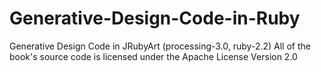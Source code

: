 # Generative-Design-Code-in-Ruby
Generative Design Code in JRubyArt (processing-3.0, ruby-2.2)
All of the book's source code is licensed under the Apache License Version 2.0
